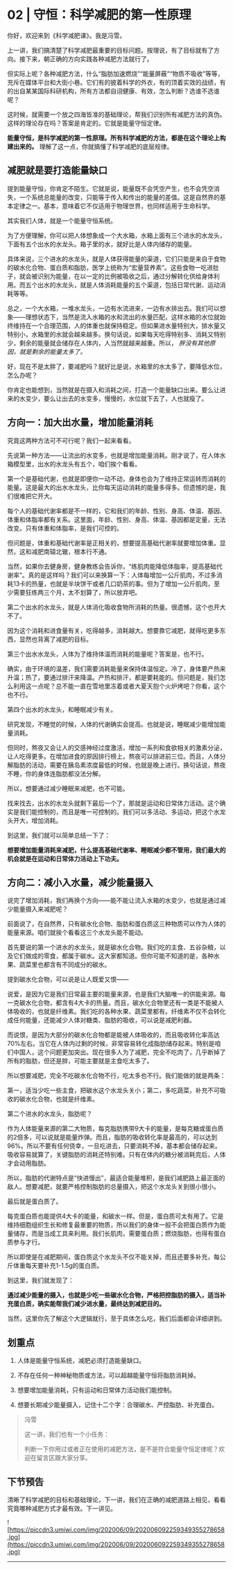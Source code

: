 # 02 | 守恒：科学减肥的第一性原理

你好，欢迎来到《科学减肥课》。我是冯雪。

上一讲，我们搞清楚了科学减肥最重要的目标问题。按理说，有了目标就有了方向。接下来，朝正确的方向实践各种减肥方法就行了。

但实际上呢？各种减肥方法，什么“脂肪加速燃烧”“能量屏蔽”“物质不吸收”等等，充斥在媒体平台和大街小巷。它们有的披着科学的外衣，有的顶着实效的战绩，有的出自某某国际科研机构，所有方法都自诩健康、有效，怎么判断？选谁不选谁呢？

这时候，就需要一个放之四海皆准的基础理论，帮我们识别所有减肥方法的真伪。这样的理论存在吗？答案是肯定的。它就是能量守恒定律。

 **能量守恒，是科学减肥的第一性原理。所有科学减肥的方法，都是在这个理论上构建出来的。** 理解了这一点，你就搞懂了科学减肥的底层规律。

## 减肥就是要打造能量缺口

提到能量守恒，你肯定不陌生。它就是说，能量既不会凭空产生，也不会凭空消失，一个系统总能量的改变，只能等于传入和传出的能量的差值。这是自然界的基本定律之一。基本，意味着它不仅适用于物理世界，也同样适用于生命科学。

其实我们人体，就是一个能量守恒系统。

为了方便理解，你可以把人体想象成一个大水箱，水箱上面有三个进水的水龙头，下面有五个出水的水龙头。箱子里的水，就好比是人体内储存的能量。

具体来说，三个进水的水龙头，就是人体获得能量的渠道，它们只能是来自于食物的碳水化合物、蛋白质和脂肪，医学上统称为“宏量营养素”。这些食物一吃进肚子，就会被识别为能量，在以一定的比例被吸收之后，通过分解转化供给身体利用。而五个出水的水龙头，就是人体消耗能量的五个渠道，包括日常代谢、运动消耗等等。

总之，一个大水箱，一堆水龙头，一边有水流进来，一边有水排出去。我们可以想象——理想状态下，当然是流入水箱的水和流出的水量匹配，这样水箱的水位就始终维持在一个合理范围，人的体重也就保持稳定。但如果进水量特别大，排水量又特别小，水箱里的水就会越来越多。换句话说，如果每天吃得特别多、消耗又特别少，剩余的能量就会储存在人体内，人当然就越来越重。所以， *胖没有其他原因，就是剩余的能量太多了。*

好，现在不是太胖了，要减肥吗？就好比是说，水箱里的水太多了，要降低水位，怎么办呢？

你肯定也能想到，当然就是在摄入和消耗之间，打造一个能量缺口出来。要么让进来的水变少，要么让出去的水变多，慢慢的，水位就下去了，人也就瘦了。

## 方向一：加大出水量，增加能量消耗

究竟这两种方法可不可行呢？我们一起来看看。

先说第一种方法——让流出的水变多，也就是增加能量消耗。刚才说了，在人体水箱模型里，出水的水龙头有五个，咱们挨个看看。

第一个是基础代谢，也就是即便你一动不动，身体也会为了维持正常运转而消耗的能量。这是最大的出水水龙头，比你每天运动消耗的能量多得多。但遗憾的是，我们很难把它开大。

每个人的基础代谢率都是不一样的，它和我们的年龄、性别、身高、体温、基因、体重和体脂率都有关系。这里面，年龄、性别、身高、体温、基因都是定量，无法改变。只有体重和体脂率，是我们可控的。

但问题是，体重和基础代谢率是正相关的，想要提高基础代谢率就要增加体重。显然，这和减肥南辕北辙，根本行不通。

当然，如果你去健身房，健身教练会告诉你，“练肌肉能降低体脂率，提高基础代谢率”。真的是这样吗？我们可以来换算一下：人体每增加一公斤肌肉，不过多消耗13卡的热量，也就是半块饼干或者几口奶茶的事。但为了增加一公斤肌肉，至少需要狂练两三个月，太不划算了，所以放弃吧。

第二个出水的水龙头，就是人体消化吸收食物所消耗的热量。很遗憾，这个也开大不了。

因为这个消耗和进食量有关，吃得越多，消耗越大。想要靠它减肥，就得吃更多东西，显然也背离了减肥的目标。

第三个出水水龙头，人体为了维持体温而消耗的能量呢？答案是，也不行。

确实，由于环境的温差，我们需要消耗能量来保持体温恒定。冷了，身体要产热来升温；热了，要通过排汗来降温。产热和排汗，都是要耗能的。但问题是，我们怎么利用这一点呢？总不能一直在雪地里冻着或者大夏天抱个火炉烤吧？你看，这个也不行。

第四个出水的水龙头，和睡眠减少有关。

研究发现，不睡觉的时候，人体的代谢确实会提高。也就是说，睡眠减少能增加能量消耗。

但同时，熬夜又会让人的交感神经过度激活，增加一系列和食欲相关的激素分泌，让人吃得更多。在增加进食的原因排行榜上，熬夜可以排进前三位。而且，人体分解脂肪的活动，需要在胰岛素浓度最低的时候，也就是晚上进行。换句话说，熬夜不睡，你的身体连脂肪都没法分解。

所以，想要通过减少睡眠来减肥，也不可能。

找来找去，出水的水龙头就剩下最后一个了，那就是运动和日常体力活动。这个确实是我们能控制的，而且是唯一可控制的。我们可以多活动、多运动，把这个水龙头开大，增加消耗。

到这里，我们就可以简单总结一下了：

 **想要增加能量消耗来减肥，什么提高基础代谢率、睡眠减少都不管用，我们最大的机会就是在运动和日常体力活动上下功夫。**

## 方向二：减小入水量，减少能量摄入

说完了增加消耗，我们再换个方向——能不能让流入水箱的水变少，也就是通过减少能量摄入来减肥呢？

前面说了，在自然界，只有碳水化合物、脂肪和蛋白质这三种物质可以作为人体的能量来源。咱们就挨个看看这三个水龙头能不能动。

首先要说的第一个进水的水龙头，就是碳水化合物。我们吃的主食、五谷杂粮，以及它们做成的零食，都属于碳水。这大家都知道。但你可能不知道的是，各种水果、蔬菜里也都含有不同成分的碳水。

提到碳水化合物，可以说是让人既爱又恨——

说爱，是因为它是我们日常最主要的能量来源，也是我们大脑唯一的供能来源。每一克碳水化合物，都含有4大卡的热量。而且，碳水化合物里还有一类是不能被人体吸收的，也就是纤维素。我们吃的各种水果、蔬菜里都有。纤维素不仅不会转化成任何能量，还能减少人体对糖类、脂肪的吸收，可以说是减肥利器。

而说恨，是因为大部分的碳水化合物都是能被人体吸收的，而且吸收转化率高达70%左右。当它在人体内过剩的时候，非常容易转化成脂肪储存起来。特别是咱们中国人，这个问题更加突出。现在很多人为了减肥，完全不吃肉了，几乎断掉了所有的脂肪，但还是胖，可能主要就是主食吃太多了。

所以想要减肥，完全不吃碳水化合物不行，吃太多也不行。我们能做的就是两条：

第一，适当少吃一些主食，把碳水这个水龙头关小；第二，多吃蔬菜，补充不可吸收的碳水化合物，也就是纤维素。

第二个进水的水龙头，脂肪呢？

作为人体能量来源的第二大物质，每克脂肪携带9大卡的能量，是每克糖或蛋白质的2倍多，可以说就是能量炸弹。而且，脂肪的吸收转化率是最高的，可以达到96%。所以不要有任何侥幸，一旦吃进去，只要消耗不掉，基本都会储存起来。吸收容易就算了，关键脂肪的消耗还特别难。只有在体内的糖分被消耗完后，人体才会动用脂肪。

所以，脂肪的代谢特点是“快进慢出”，最适合能量堆积，是我们减肥路上最正面的敌人。想要减肥，就要严格控制脂肪的总量摄入，把这个水龙头关到很小很小。

最后就是蛋白质了。

每克蛋白质也能提供4大卡的能量，和碳水一样。但是，蛋白质可太有用了。它是维持细胞组织生长和修复最重要的物质，所以我们的身体一般不会把蛋白质作为能量储存，而是当成工具来利用。我们长肌肉，需要蛋白质；燃烧脂肪，也得有蛋白质参与才行。

所以即使是在减肥期间，蛋白质这个水龙头不仅不能关掉，而且还要多补充，每公斤体重每天要补充1-1.5g的蛋白质。

到这里，我们就发现了：

 **通过减少能量的摄入，也就是少吃一些碳水化合物，严格把控脂肪的摄入，适当补充蛋白质，确实能帮我们减少进水量，最终达到减肥目的。**

当然，这里你先了解这个大逻辑就行，至于具体怎么吃，我们后面都会详细讲到。

## 划重点

1. 人体是能量守恒系统，减肥必须打造能量缺口。

2. 不存在任何一种神秘物质或方法，可以超越能量守恒将脂肪消耗掉。

3. 想要增加能量消耗，只有运动和日常体力活动我们能控制。

4. 想要长期减少能量摄入，记住十二个字：合理碳水、严控脂肪、补充蛋白。


> 冯雪
> 
> 这一讲，我们也有一个小任务：
> 
> 判断一下你用过或者正在使用的减肥方法，是不是符合能量守恒定律呢？欢迎在留言区跟大家分享。

## 下节预告

清晰了科学减肥的目标和基础理论，下一讲，我们在正确的减肥道路上相见，看看究竟哪种减肥方式才最有效。下一讲见。

![https://piccdn3.umiwi.com/img/202006/09/202006092259349355278658.jpg](https://piccdn3.umiwi.com/img/202006/09/202006092259349355278658.jpg)

---
